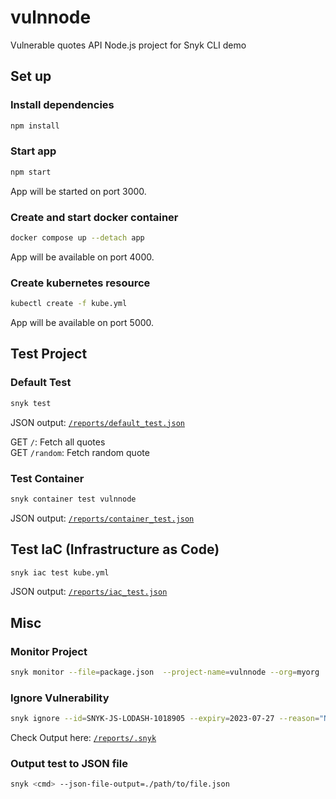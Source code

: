 # vulnnode

Vulnerable quotes API Node.js project for Snyk CLI demo

## Set up

### Install dependencies

```sh
npm install
```

### Start app

```sh
npm start
```
App will be started on port 3000.

### Create and start docker container

```sh
docker compose up --detach app
```
App will be available on port 4000.

### Create kubernetes resource

```sh
kubectl create -f kube.yml 
```
App will be available on port 5000.

## Test Project

### Default Test

```sh
snyk test
```
JSON output: [`/reports/default_test.json`](./reports/default_test.json)

GET `/`: Fetch all quotes \
GET `/random`: Fetch random quote

### Test Container 

```sh
snyk container test vulnnode 
```
JSON output: [`/reports/container_test.json`](./reports/container_test.json)

## Test IaC (Infrastructure as Code)

```sh
snyk iac test kube.yml
```
JSON output: [`/reports/iac_test.json`](./reports/iac_test.json)

## Misc

### Monitor Project

```sh
snyk monitor --file=package.json  --project-name=vulnnode --org=myorg
```

### Ignore Vulnerability

```sh
snyk ignore --id=SNYK-JS-LODASH-1018905 --expiry=2023-07-27 --reason="Not really severe"  
```
Check Output here: [`/reports/.snyk`](./reports/.snyk)

### Output test to JSON file

```sh
snyk <cmd> --json-file-output=./path/to/file.json 
```
